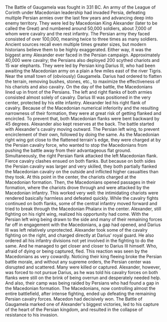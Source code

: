 The Battle of Gaugamela was fought in 331 BC. An army of the League of Corinth under Macedonian leadership had invaded Persia, defeating multiple Persian armies over the last few years and advancing deep into enemy territory. They were led by Macedonian King Alexander (later to be called the Great) and numbered around 50,000 soldiers, about 7,000 of whom were cavalry and the rest infantry.
The Persian army they faced consisted of over 100,000, meaning twice to three times as many soldiers. Ancient sources recall even multiple times greater sizes, but modern historians believe them to be highly exaggerated. Either way, it was the biggest army Alexander ever faced in the Persian campaign. Approximately 40,000 were cavalry; the Persians also deployed 200 scythed chariots and 15 war elephants.
 They were led by Persian king Darius III, who had been awaiting the Macedonian army on a plain a few miles east of the river Tigris. Near the small town of (obviously) Gaugamela. Darius had ordered to flatten the terrain, removing bushes, stones, etc., to maximize the effectiveness of his chariots and also cavalry.
 On the day of the battle, the Macedonians lined up in front of the Persians. The left and right flanks of both armies consisted almost solely of cavalry. Darius III was positioned in the very center, protected by his elite infantry. Alexander led his right flank of cavalry. Because of the Macedonian numerical inferiority and the resulting narrowness of their formation, they were at great risk of getting flanked and encircled. To prevent that, both Macedonian flanks were bent backward by 45 degrees. Alexander also kept reserves at the back.
The battle started with Alexander's cavalry moving outward. The Persian left wing, to prevent encirclement of their own, followed by doing the same. As the Macedonian right wing got close to the flattened terrain's edge, they were charged at by the Persian cavalry force, who wanted to stop the Macedonians from pushing the battle away from their advantageous flat ground. Simultaneously, the right Persian flank attacked the left Macedonian flank. Fierce cavalry clashes ensued on both flanks. But because on both sides the Persian cavalry was larger and very skilled, they both partially flanked the Macedonian cavalry on the outside and inflicted higher casualties than they took.
 At this point in the center, the chariots charged at the Macedonian formation. Then, the Macedonians opened passages in their formation, where the chariots drove through and  were attacked by the Macedonian infantry. This worked very well: the intimidating chariots were rendered basically harmless and defeated quickly.
While the cavalry fights continued on both flanks, some of the central infantry moved forward and tried to break through the Macedonian Phalanx in the center.
Alexander, still fighting on his right wing, realized his opportunity had come. With the Persian left wing being drawn to the side and many of their remaining forces far off in engagement with the Macedonians, a gap had opened, and Darius III was left relatively unprotected. Alexander took some of the cavalry fighting on the right, and charged directly at Darius' royal guard. He also ordered all his infantry divisions not yet involved in the fighting to do the same.
And he managed to get closer and closer to Darius III himself. Who, afraid of dying or being captured, fled. This reaction was seen by the Macedonians as very cowardly.
Noticing their king fleeing broke the Persian battle morale, and without any supreme orders, the Persian center was disrupted and scattered. Many were killed or captured. Alexander, however, was forced to not pursue Darius, as he was told his cavalry forces on both flanks were still on the brink of being overrun and desperately needed help. And also, their camp was being raided by Persians who had found a gap in the Macedonian formation.
The Macedonians, now controlling almost the entire battlefield, after intense fighting, ended up defeating the remaining Persian cavalry forces. 
Macedon had decisively won. The Battle of Gaugamela marked one of Alexander's biggest victories, led to his capture of the heart of the Persian kingdom, and resulted in the collapse of resistance to his invasion.
